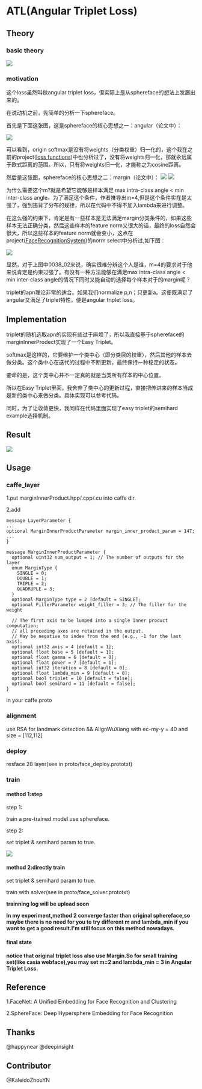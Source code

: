 # ATL(Angular Triplet Loss)

## Theory

### basic theory
![](./form/Angular.png)

### motivation
这个loss虽然叫做angular triplet loss，但实际上是从sphereface的想法上发展出来的。

在说动机之前，先简单的分析一下sphereface。

首先是下面这张图，这是sphereface的核心思想之一：angular（论文中）：

![](./form/sphereface1.jpg)

可以看到，origin softmax是没有将weights（分类权重）归一化的，这个我在之前的project([loss functions](https://github.com/KaleidoZhouYN/Loss-Functions))中也分析过了，没有将weights归一化，那就永远属于欧式距离的范围。所以，只有将weights归一化，才能称之为cosine距离。

然后是这张图，sphereface的核心思想之二：margin（论文中）：
![](./form/sphereface2.jpg)
![](./form/sphereface3.jpg)

为什么需要这个m?就是希望它能够是样本满足 max intra-class angle < min inter-class angle。为了满足这个条件，作者推导出m=4,但是这个条件实在是太强了，强到违背了分布的规律，所以在代码中不得不加入lambda来进行调整。

在这么强的约束下，肯定是有一些样本是无法满足margin分类条件的，如果这些样本无法正确分类，然后这些样本的feature norm又很大的话，最终的loss自然会很大，所以这些样本的feature norm就会变小，这点在project([FaceRecognitionSystem](https://github.com/KaleidoZhouYN/FaceRecognitionSystem))的norm select中分析过,如下图：

![](./form/norm.png)

显然，对于上图中0038_02来说，确实很难分辨这个人是谁，m=4的要求对于他来说肯定是约束过强了。有没有一种方法能够在满足max intra-class angle < min inter-class angle的情况下同时又能自动的选择每个样本对于的margin呢？

triplet的apn理论非常的适合。如果我们normalize p,n；只更新a。这便既满足了angular又满足了triplet特性，便是angular triplet loss。

## Implementation

triplet的随机选取apn的实现有些过于麻烦了，所以我直接基于sphereface的marginInnerProdect实现了一个Easy Triplet。

softmax是这样的，它要维护一个类中心（即分类层的权重），然后其他的样本去做分类。这个类中心在迭代的过程中不断更新，最终保持一种稳定的状态。

要命的是，这个类中心并不一定真的就是当类所有样本的中心位置。

所以在Easy Triplet里面，我舍弃了类中心的更新过程，直接把传进来的样本当成是新的类中心来做分类。具体实现可以参考代码。

同时，为了让收敛更快，我同样在代码里面实现了easy triplet的semihard example选择机制。


## Result
![](./form/result.png)

## Usage
### caffe_layer
1.put marginInnerProduct.hpp/.cpp/.cu into caffe dir.

2.add 

	message LayerParameter {
	...
	optional MarginInnerProductParameter margin_inner_product_param = 147;
	...
	}

	message MarginInnerProductParameter {
	  optional uint32 num_output = 1; // The number of outputs for the layer
	  enum MarginType {
	    SINGLE = 0;
	    DOUBLE = 1;
	    TRIPLE = 2;
	    QUADRUPLE = 3;
	  }
	  optional MarginType type = 2 [default = SINGLE]; 
	  optional FillerParameter weight_filler = 3; // The filler for the weight
	
	  // The first axis to be lumped into a single inner product computation;
	  // all preceding axes are retained in the output.
	  // May be negative to index from the end (e.g., -1 for the last axis).
	  optional int32 axis = 4 [default = 1];
	  optional float base = 5 [default = 1];
	  optional float gamma = 6 [default = 0];
	  optional float power = 7 [default = 1];
	  optional int32 iteration = 8 [default = 0];
	  optional float lambda_min = 9 [default = 0];
	  optional bool triplet = 10 [default = false];
	  optional bool semihard = 11 [default = false];
	}

in your caffe.proto


### alignment 
use RSA for landmark detection && AlignWuXiang with ec-my-y = 40 and size = [112,112]

### deploy
resface 28 layer(see in proto/face_deploy.prototxt)

### train
#### method 1:step

step 1:

train a pre-trained model use sphereface.

step 2:

set triplet & semihard param to true.

![](./form/MarginLayer.png)

#### method 2:directly train

set triplet & semihard param to true.

train with solver(see in proto/face_solver.prototxt)

**trainning log will be upload soon** 

**In my experiment,method 2 converge faster than original sphereface,so maybe there is no need for you to try different m and lambda_min if you want to get a good result.I'm still focus on this method nowadays.**

#### final state
**notice that original triplet loss also use Margin.So for small training set(like casia webface),you may set m=2 and lambda_min = 3 in Angular Triplet Loss.**
 


## Reference
1.FaceNet: A Unified Embedding for Face Recognition and Clustering

2.SphereFace: Deep Hypersphere Embedding for Face Recognition

## Thanks
@happynear @deepinsight

## Contributor
@KaleidoZhouYN
